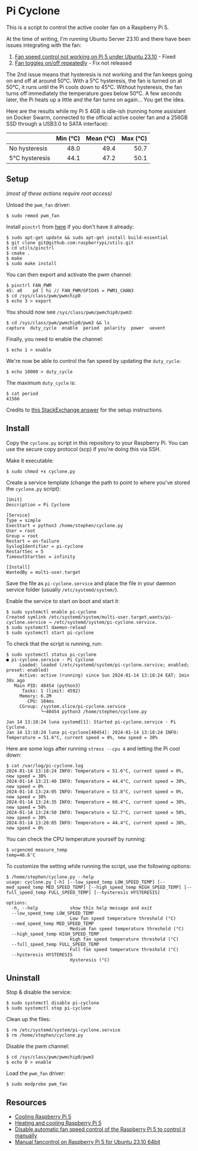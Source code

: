 # Pi Cyclone

This is a script to control the active cooler fan on a Raspberry Pi 5.

At the time of writing, I'm running Ubuntu Server 23.10 and there have been
issues integrating with the fan:

1. [Fan speed control not working on Pi 5 under Ubuntu 23.10](https://bugs.launchpad.net/ubuntu/+source/linux-raspi/+bug/2041741) - Fixed
2. [Fan toggles on/off repeatedly](https://bugs.launchpad.net/ubuntu/+source/linux-raspi/+bug/2044341) - Fix not released

The 2nd issue means that hysteresis is not working and the fan keeps going on and off at around 50°C. With a 5°C hysteresis,
the fan is turned on at 50°C, it runs until the Pi cools down to 45°C. Without hysteresis, the fan turns off immediately
the temperature goes below 50°C. A few seconds later, the Pi heats up a little and the fan turns on again... You get the idea.

Here are the results while my Pi 5 4GB is idle-ish (running home assistant on Docker Swarm, connected to the official active cooler fan and a 256GB SSD through a USB3.0 to SATA interface):

|                | Min (°C) | Mean (°C) | Max (°C) |
| :------------- | -------: | --------: | -------: |
| No  hysteresis |     48.0 |      49.4 |     50.7 |
| 5°C hysteresis |     44.1 |      47.2 |     50.1 |

## Setup

_(most of these actions require root access)_

Unload the `pwm_fan` driver:

```console
$ sudo rmmod pwm_fan
```

Install `pinctrl` from [here](https://github.com/raspberrypi/utils) if you don't have it already:

```console
$ sudo apt-get update && sudo apt-get install build-essential
$ git clone git@github.com:raspberrypi/utils.git
$ cd utils/pinctrl
$ cmake .
$ make
$ sudo make install
```

You can then export and activate the pwm channel:

```console
$ pinctrl FAN_PWM
45: a0    pd | hi // FAN_PWM/GPIO45 = PWM1_CHAN3
$ cd /sys/class/pwm/pwmchip0
$ echo 3 > export
```

You should now see `/sys/class/pwm/pwmchip0/pwm3`:

```console
$ cd /sys/class/pwm/pwmchip0/pwm3 && ls
capture  duty_cycle  enable  period  polarity  power  uevent
```

Finally, you need to enable the channel:

```console
$ echo 1 > enable
```

We're now be able to control the fan speed by updating the `duty_cycle`:

```console
$ echo 10000 > duty_cycle
```

The maximum `duty_cycle` is:

```console
$ cat period
41566
```

Credits to [this StackExchange answer](https://raspberrypi.stackexchange.com/a/145563) for the setup instructions.

## Install

Copy the `cyclone.py` script in this repository to your Raspberry Pi. You can use the secure copy protocol (scp) if you're doing this via SSH.

Make it executable:

```console
$ sudo chmod +x cyclone.py
```

Create a service template (change the path to point to where you've stored the `cyclone.py` script):

```
[Unit]
Description = Pi Cyclone

[Service]
Type = simple
ExecStart = python3 /home/stephen/cyclone.py
User = root
Group = root
Restart = on-failure
SyslogIdentifier = pi-cyclone
RestartSec = 5
TimeoutStartSec = infinity

[Install]
WantedBy = multi-user.target
```

Save the file as `pi-cyclone.service` and place the file in your daemon service folder (usually `/etc/systemd/system/`).

Enable the service to start on boot and start it:

```console
$ sudo systemctl enable pi-cyclone
Created symlink /etc/systemd/system/multi-user.target.wants/pi-cyclone.service → /etc/systemd/system/pi-cyclone.service.
$ sudo systemctl daemon-reload
$ sudo systemctl start pi-cyclone
```

To check that the script is running, run:

```console
$ sudo systemctl status pi-cyclone
● pi-cyclone.service - Pi Cyclone
     Loaded: loaded (/etc/systemd/system/pi-cyclone.service; enabled; preset: enabled)
     Active: active (running) since Sun 2024-01-14 13:18:24 EAT; 1min 30s ago
   Main PID: 40454 (python3)
      Tasks: 1 (limit: 4592)
     Memory: 6.2M
        CPU: 104ms
     CGroup: /system.slice/pi-cyclone.service
             └─40454 python3 /home/stephen/cyclone.py

Jan 14 13:18:24 luna systemd[1]: Started pi-cyclone.service - Pi Cyclone.
Jan 14 13:18:24 luna pi-cyclone[40454]: 2024-01-14 13:18:24 INFO: Temperature = 51.6°C, current speed = 0%, new speed = 30%
```

Here are some logs after running `stress --cpu 4` and letting the Pi cool down:

```console
$ cat /var/log/pi-cyclone.log
2024-01-14 13:18:24 INFO: Temperature = 51.6°C, current speed = 0%, new speed = 30%
2024-01-14 13:21:40 INFO: Temperature = 44.4°C, current speed = 30%, new speed = 0%
2024-01-14 13:24:05 INFO: Temperature = 53.8°C, current speed = 0%, new speed = 30%
2024-01-14 13:24:35 INFO: Temperature = 60.4°C, current speed = 30%, new speed = 50%
2024-01-14 13:24:50 INFO: Temperature = 52.7°C, current speed = 50%, new speed = 30%
2024-01-14 13:28:05 INFO: Temperature = 44.4°C, current speed = 30%, new speed = 0%
```

You can check the CPU temperature yourself by running:

```console
$ vcgencmd measure_temp
temp=46.6'C
```

To customize the setting while running the script, use the following options:

```console
$ /home/stephen/cyclone.py --help
usage: cyclone.py [-h] [--low_speed_temp LOW_SPEED_TEMP] [--med_speed_temp MED_SPEED_TEMP] [--high_speed_temp HIGH_SPEED_TEMP] [--full_speed_temp FULL_SPEED_TEMP] [--hysteresis HYSTERESIS]

options:
  -h, --help            show this help message and exit
  --low_speed_temp LOW_SPEED_TEMP
                        Low fan speed temperature threshold (°C)
  --med_speed_temp MED_SPEED_TEMP
                        Medium fan speed temperature threshold (°C)
  --high_speed_temp HIGH_SPEED_TEMP
                        High fan speed temperature threshold (°C)
  --full_speed_temp FULL_SPEED_TEMP
                        Full fan speed temperature threshold (°C)
  --hysteresis HYSTERESIS
                        Hysteresis (°C)
```

## Uninstall

Stop & disable the service:

```console
$ sudo systemctl disable pi-cyclone
$ sudo systemctl stop pi-cyclone
```

Clean up the files:

```console
$ rm /etc/systemd/system/pi-cyclone.service
$ rm /home/stephen/cyclone.py
```

Disable the pwm channel:

```console
$ cd /sys/class/pwm/pwmchip0/pwm3
$ echo 0 > enable
```

Load the `pwm_fan` driver:

```console
$ sudo modprobe pwm_fan
```

## Resources

- [Cooling Raspberry Pi 5](https://www.raspberrypi.com/documentation/computers/raspberry-pi-5.html#cooling-raspberry-pi-5)
- [Heating and cooling Raspberry Pi 5](https://www.raspberrypi.com/news/heating-and-cooling-raspberry-pi-5/)
- [Disable automatic fan speed control of the Raspberry Pi 5 to control it manually](https://raspberrypi.stackexchange.com/questions/145514/disable-automatic-fan-speed-control-of-the-raspberry-pi-5-to-control-it-manually)
- [Manual fancontrol on Raspberry Pi 5 for Ubuntu 23.10 64bit](https://gist.github.com/s-geissler/89d2dbe8ee75e67aaadf5c870cf9291e)

